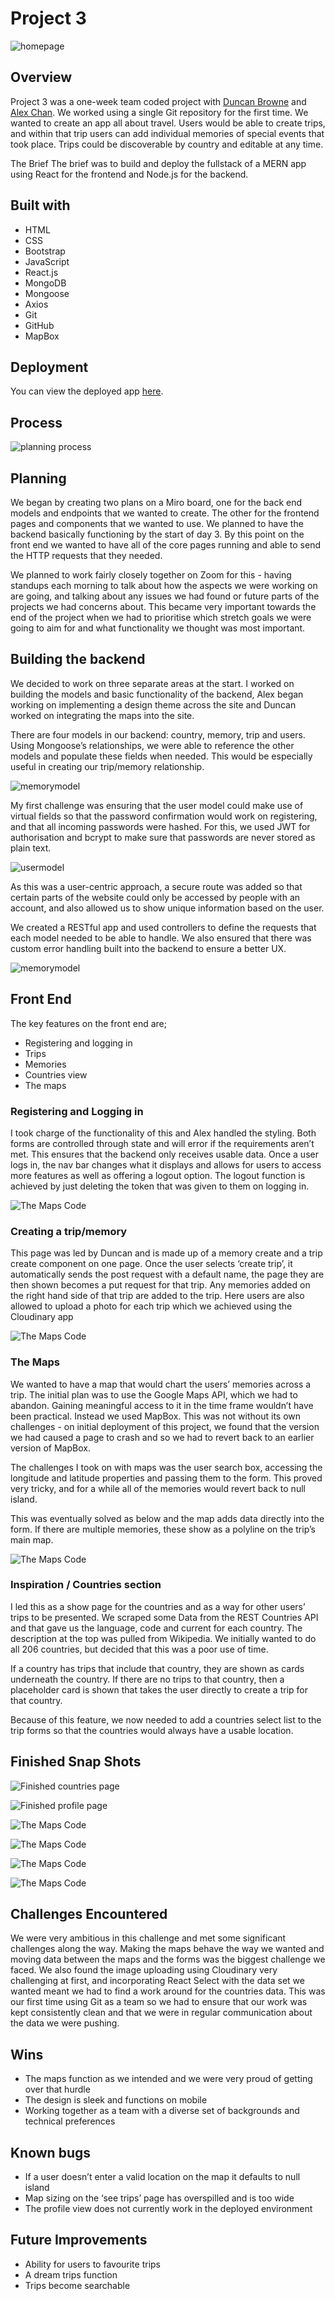 # Project 3

![homepage](Assets/P3Homepage.png)

## Overview

Project 3 was a one-week team coded project with [Duncan Browne](https://github.com/DBBrowne) and [Alex Chan](https://github.com/Achan81). We worked using a single Git repository for the first time. We wanted to create an app all about travel. Users would be able to create trips, and within that trip users can add individual memories of special events that took place. Trips could be discoverable by country and editable at any time.

The Brief
The brief was to build and deploy the fullstack of a MERN app using React for the frontend and Node.js for the backend.

## Built with

- HTML
- CSS
- Bootstrap
- JavaScript
- React.js
- MongoDB
- Mongoose
- Axios
- Git
- GitHub
- MapBox

## Deployment

You can view the deployed app [here](https://theplacebook.netlify.app/).

## Process

![planning process](Assets/P3Planning.png)

## Planning
We began by creating two plans on a Miro board, one for the back end models and endpoints that we wanted to create. The other for the frontend pages and components that we wanted to use. We planned to have the backend basically functioning by the start of day 3. By this point on the front end we wanted to have all of the core pages running and able to send the HTTP requests that they needed. 

We planned to work fairly closely together on Zoom for this - having standups each morning to talk about how the aspects we were working on are going, and talking about any issues we had found or future parts of the projects we had concerns about. This became very important towards the end of the project when we had to prioritise which stretch goals we were going to aim for and what functionality we thought was most important. 

## Building the backend

We decided to work on three separate areas at the start. I worked on building the models and basic functionality of the backend, Alex began working on implementing a design theme across the site and Duncan worked on integrating the maps into the site.

There are four models in our backend: country, memory, trip and users. Using Mongoose’s relationships, we were able to reference the other models and populate these fields when needed. This would be especially useful in creating our trip/memory relationship.

![memorymodel](Assets/P3MemoryModel.png?raw=true)

My first challenge was ensuring that the user model could make use of virtual fields so that the password confirmation would work on registering, and that all incoming passwords were hashed. For this, we used JWT for authorisation and bcrypt to make sure that passwords are never stored as plain text.

![usermodel](Assets/P3UserModelPword.png)

As this was a user-centric approach, a secure route was added so that certain parts of the website could only be accessed by people with an account, and also allowed us to show unique information based on the user.

We created a RESTful app and used controllers to define the requests that each model needed to be able to handle. We also ensured that there was custom error handling built into the backend to ensure a better UX.

![memorymodel](Assets/P3Errors.png?raw=true)

## Front End
 
The key features on the front end are;
- Registering and logging in
- Trips
- Memories
- Countries view
- The maps

### Registering and Logging in

I took charge of the functionality of this and Alex handled the styling. Both forms are controlled through state and will error if the requirements aren’t met. This ensures that the backend only receives usable data. Once a user logs in, the nav bar changes what it displays and allows for users to access more features as well as offering a logout option. The logout function is achieved by just deleting the token that was given to them on logging in.

![The Maps Code](Assets/P3SecureRoutes.png)


### Creating a trip/memory

This page was led by Duncan and is made up of a memory create and a trip create component on one page. Once the user selects ‘create trip’, it automatically sends the post request with a default name, the page they are then shown becomes a put request for that trip. Any memories added on the right hand side of that trip are added to the trip. Here users are also allowed to upload a photo for each trip which we achieved using the Cloudinary app

![The Maps Code](Assets/P3MemoryController.png)

### The Maps

We wanted to have a map that would chart the users’ memories across a trip. The initial plan was to use the Google Maps API, which we had to abandon. Gaining meaningful access to it in the time frame wouldn’t have been practical. Instead we used MapBox. This was not without its own challenges - on initial deployment of this project, we found that the version we had caused a page to crash and so we had to revert back to an earlier version of MapBox.

The challenges I took on with maps was the user search box, accessing the longitude and latitude properties and passing them to the form. This proved very tricky, and for a while all of the memories would revert back to null island.

This was eventually solved as below and the map adds data directly into the form. If there are multiple memories, these show as a polyline on the trip’s main map.


![The Maps Code](Assets/P3MapSection.png)


### Inspiration / Countries section

I led this as a show page for the countries and as a way for other users’ trips to be presented. We scraped some Data from the REST Countries API and that gave us the language, code and current for each country. The description at the top was pulled from Wikipedia. We initially wanted to do all 206 countries, but decided that this was a poor use of time.

If a country has trips that include that country, they are shown as cards underneath the country. If there are no trips to that country, then a placeholder card is shown that takes the user directly to create a trip for that country.

Because of this feature, we now needed to add a countries select list to the trip forms so that the countries would always have a usable location.



## Finished Snap Shots

![Finished countries page](Assets/P3CountriesWithTrip.png)

![Finished profile page](Assets/P3ProfileEdit.png)

![The Maps Code](Assets/P3TripEditPage@.png)

![The Maps Code](Assets/P3CountriesShow.png)


![The Maps Code](Assets/P3CountriesWithTrip.png)

![The Maps Code](Assets/P3NoAdventuresYetCard.png)



## Challenges Encountered

We were very ambitious in this challenge and met some significant challenges along the way. Making the maps behave the way we wanted and moving data between the maps and the forms was the biggest challenge we faced. We also found the image uploading using Cloudinary very challenging at first, and incorporating React Select with the data set we wanted meant we had to find a work around for the countries data. This was our first time using Git as a team so we had to ensure that our work was kept consistently clean and that we were in regular communication about the data we were pushing. 


## Wins
- The maps function as we intended and we were very proud of getting over that hurdle
- The design is sleek and functions on mobile
- Working together as a team with a diverse set of backgrounds and technical preferences

## Known bugs
- If a user doesn’t enter a valid location on the map it defaults to null island
- Map sizing on the ‘see trips’ page has overspilled and is too wide
- The profile view does not currently work in the deployed environment

## Future Improvements
- Ability for users to favourite trips
- A dream trips function
- Trips become searchable